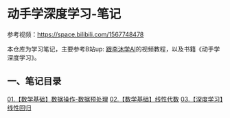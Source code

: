# 动手学深度学习-笔记

参考视频：<https://space.bilibili.com/1567748478>

本仓库为学习笔记，主要参考B站up: [跟李沐学AI](https://space.bilibili.com/1567748478/)的视频教程，以及书籍《动手学深度学习》。

## 一、笔记目录

[01.【数学基础】数据操作-数据预处理](./01.math_data-operate-data-preprocess.ipynb)
[02.【数学基础】线性代数](./02.math_linear-algebra.ipynb)
[03.【深度学习】线性回归](./03.dl_Linear-regression.ipynb)
